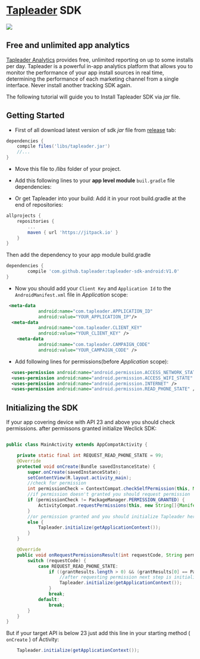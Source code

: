 # [Tapleader](http://tapleader.com) SDK 

[![](https://jitpack.io/v/tapleader/tapleader-sdk-android.svg)](https://jitpack.io/#tapleader/tapleader-sdk-android)



## Free and unlimited app analytics

[Tapleader Analytics](http://tapleader.com) provides free, unlimited reporting on up to some installs per day. Tapleader is a powerful in-app analytics platform that allows you to monitor the performance of your app install sources in real time, determining the performance of each marketing channel from a single interface. Never install another tracking SDK again.

The following tutorial will guide you to Install Tapleader SDK via *jar* file.

## Getting Started

* First of all download latest version of sdk *jar* file from [release](https://github.com/tapleader/tapleader-sdk-android/releases) tab:

```gradle
dependencies {
    compile files('libs/tapleader.jar')
    //...
}
```
* Move this file to */libs* folder of your project.
* Add this following lines to your **app level module** `buil.gradle` file dependencies:

* Or get Tapleader into your build:
Add it in your root build.gradle at the end of repositories:
```gradle
allprojects {
	repositories {
		...
		maven { url 'https://jitpack.io' }
	}
}
```
Then add the dependency to your app module build.gradle
```gradle
dependencies {
        compile 'com.github.tapleader:tapleader-sdk-android:V1.0'
}
```
* Now you should add your `Client Key` and `Application Id` to the `AndroidManifest.xml` file in *Application* scope:	
```xml
 <meta-data
            android:name="com.tapleader.APPLICATION_ID"
            android:value="YOUR_APPLICATION_IP"/>
  <meta-data
            android:name="com.tapleader.CLIENT_KEY"
            android:value="YOUR_CLIENT_KEY" />
	<meta-data
            android:name="com.tapleader.CAMPAIGN_CODE"
            android:value="YOUR_CAMPAIGN_CODE" />
 ```
* Add following lines for permissions(before *Application* scope):

```xml
  <uses-permission android:name="android.permission.ACCESS_NETWORK_STATE" />
  <uses-permission android:name="android.permission.ACCESS_WIFI_STATE" />
  <uses-permission android:name="android.permission.INTERNET" />
  <uses-permission android:name="android.permission.READ_PHONE_STATE" />
```

## Initializing the SDK


If your app covering device with API 23 and above you should check permissions. after permissons granted initialize Weclick SDK:

```java

public class MainActivity extends AppCompatActivity {

    private static final int REQUEST_READ_PHONE_STATE = 99;
    @Override
    protected void onCreate(Bundle savedInstanceState) {
        super.onCreate(savedInstanceState);
        setContentView(R.layout.activity_main);
        //check for permission
        int permissionCheck = ContextCompat.checkSelfPermission(this, Manifest.permission.READ_PHONE_STATE);
        //if permission doesn't granted you should request permission
        if (permissionCheck != PackageManager.PERMISSION_GRANTED) {
            ActivityCompat.requestPermissions(this, new String[]{Manifest.permission.READ_PHONE_STATE}, REQUEST_READ_PHONE_STATE);
        }
        //or permission granted and you should initialize Tapleader here
        else {
            Tapleader.initialize(getApplicationContext());
        }
    }

    @Override
    public void onRequestPermissionsResult(int requestCode, String permissions[], int[] grantResults) {
        switch (requestCode) {
            case REQUEST_READ_PHONE_STATE:
                if ((grantResults.length > 0) && (grantResults[0] == PackageManager.PERMISSION_GRANTED)) {
                    //after requesting permission next step is initializing SDK
                    Tapleader.initialize(getApplicationContext());
                }
                break;
            default:
                break;
        }
    }
}
```

But if your target API is below 23 just add this line in your starting method ( `onCreate`  ) of Activity:

```java
    Tapleader.initialize(getApplicationContext());

```
